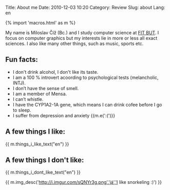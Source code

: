 Title: About me
Date: 2010-12-03 10:20
Category: Review
Slug: about
Lang: en

{% import 'macros.html' as m %}

My name is Miloslav Číž (Bc.) and I study computer science at [FIT BUT](http://www.fit.vutbr.cz/).
I focus on computer graphics but my interests lie in more or less all exact sciences.
I also like many other things, such as music, sports etc.

## Fun facts:

- I don't drink alcohol, I don't like its taste.
- I am a 100 % introvert acoording to psychological tests (melancholic, INTJ).
- I don’t have the sense of smell.
- I am a member of  Mensa.
- I can’t whistle.
- I have the CYP1A2-1A gene, which means I can drink cofee before I go to sleep.
- I suffer from depression and anxiety {{m.e(':(')}}

## A few things I like:

{{ m.things_i_like_text("en") }}

## A few things I don't like:

{{ m.things_i_dont_like_text("en") }}

{{ m.img_desc('http://i.imgur.com/sQNYr3g.png','já','I like snorkeling :)') }}
